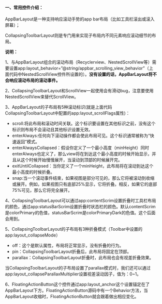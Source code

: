 #### 一、常用控件介绍：

AppBarLayout是一种支持响应滚动手势的app bar布局（比如工具栏滚出或滚入屏幕）；

CollapsingToolbarLayout则是专门用来实现子布局内不同元素响应滚动细节的布局。

**说明：**

1、与AppBarLayout组合的滚动布局（Recyclerview、NestedScrollView等）需要设置app:layout_behavior=”@string/appbar_scrolling_view_behavior”（上面代码中NestedScrollView控件所设置的）。**没有设置的话，AppBarLayout将不会响应滚动布局的滚动事件。**

2、CollapsingToolbarLayout和ScrollView一起使用会有滑动bug，注意要使用NestedScrollView来替代ScrollView。

3、AppBarLayout的子布局有5种滚动标识(就是上面代码CollapsingToolbarLayout中配置的app:layout_scrollFlags属性)：

- scroll:将此布局和滚动时间关联。这个标识要设置在其他标识之前，没有这个标识则布局不会滚动且其他标识设置无效。
- enterAlways:任何向下滚动操作都会使此布局可见。这个标识通常被称为“快速返回”模式。
- enterAlwaysCollapsed：假设你定义了一个最小高度（minHeight）同时enterAlways也定义了，那么view将在到达这个最小高度的时候开始显示，并且从这个时候开始慢慢展开，当滚动到顶部的时候展开完。
- exitUntilCollapsed：当你定义了一个minHeight，此布局将在滚动到达这个最小高度的时候折叠。
- snap:当一个滚动事件结束，如果视图是部分可见的，那么它将被滚动到收缩或展开。例如，如果视图只有底部25%显示，它将折叠。相反，如果它的底部75%可见，那么它将完全展开。

4、CollapsingToolbarLayout可以通过app:contentScrim设置折叠时工具栏布局的颜色，通过app:statusBarScrim设置折叠时状态栏的颜色。默认contentScrim是colorPrimary的色值，statusBarScrim是colorPrimaryDark的色值。这个后面会用到。

5、CollapsingToolbarLayout的子布局有3种折叠模式（Toolbar中设置的app:layout_collapseMode）

- off：这个是默认属性，布局将正常显示，没有折叠的行为。
- pin：CollapsingToolbarLayout折叠后，此布局将固定在顶部。
- parallax：CollapsingToolbarLayout折叠时，此布局也会有视差折叠效果。

当CollapsingToolbarLayout的子布局设置了parallax模式时，我们还可以通过app:layout_collapseParallaxMultiplier设置视差滚动因子，值为：0~1。

6、FloatingActionButton这个控件通过app:layout_anchor这个设置锚定在了AppBarLayout下方。FloatingActionButton源码中有一个Behavior方法，当AppBarLayout收缩时，FloatingActionButton就会跟着做出相应变化。
